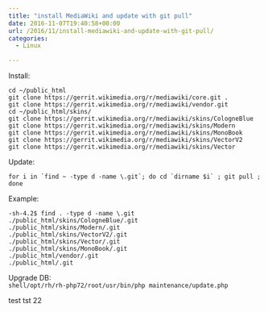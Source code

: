 ```yaml
---
title: "install MediaWiki and update with git pull"
date: 2016-11-07T19:40:58+00:00
url: /2016/11/install-mediawiki-and-update-with-git-pull/
categories:
  - Linux

---
```

Install:  
```shell  
cd ~/public_html  
git clone https://gerrit.wikimedia.org/r/mediawiki/core.git .  
git clone https://gerrit.wikimedia.org/r/mediawiki/vendor.git  
cd ~/public_html/skins/  
git clone https://gerrit.wikimedia.org/r/mediawiki/skins/CologneBlue  
git clone https://gerrit.wikimedia.org/r/mediawiki/skins/Modern  
git clone https://gerrit.wikimedia.org/r/mediawiki/skins/MonoBook￼￼  
git clone https://gerrit.wikimedia.org/r/mediawiki/skins/VectorV2  
git clone https://gerrit.wikimedia.org/r/mediawiki/skins/Vector  
```

Update:  
```shell  
for i in `find ~ -type d -name \.git`; do cd `dirname $i` ; git pull ; done  
```

Example:  
```shell  
-sh-4.2$ find . -type d -name \.git  
./public_html/skins/CologneBlue/.git  
./public_html/skins/Modern/.git  
./public_html/skins/VectorV2/.git  
./public_html/skins/Vector/.git  
./public_html/skins/MonoBook/.git  
./public_html/vendor/.git  
./public_html/.git  
```  
Upgrade DB:  
```shell/opt/rh/rh-php72/root/usr/bin/php maintenance/update.php```


test tst 22 
